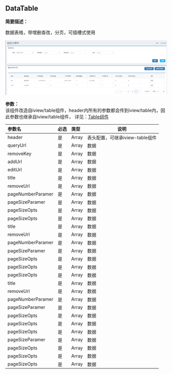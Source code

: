 ## DataTable

**简要描述：**

数据表格，带增删查改，分页，可插槽式使用

![](/assets/data-table.png)

**参数：**  
该组件改造自iview/table组件，header内所有的参数都会传到iview/table内，因此参数也继承自iview/table组件，
详见：[Table组件](https://www.iviewui.com/components/table "Table组件")

| 参数名 | 必选 | 类型 | 说明 |
| :--- | :--- | :--- | --- |
| header | 是 | Array | 表头配置，可继承iview-table组件 |
| queryUrl | 是 | Array | 数据 |
| removeKey| 是 | Array | 数据 |
| addUrl| 是 | Array | 数据 |
| editUrl| 是 | Array | 数据 |
| title | 是 | Array | 数据 |
| removeUrl| 是 | Array | 数据 |
| pageNumberParamer| 是 | Array | 数据 |
| pageSizeParamer| 是 | Array | 数据 |
| pageSizeOpts| 是 | Array | 数据 |
| pageSizeOpts| 是 | Array | 数据 |
| title | 是 | Array | 数据 |
| removeUrl| 是 | Array | 数据 |
| pageNumberParamer| 是 | Array | 数据 |
| pageSizeParamer| 是 | Array | 数据 |
| pageSizeOpts| 是 | Array | 数据 |
| pageSizeOpts| 是 | Array | 数据 |
| pageSizeOpts| 是 | Array | 数据 |
| title | 是 | Array | 数据 |
| removeUrl| 是 | Array | 数据 |
| pageNumberParamer| 是 | Array | 数据 |
| pageSizeParamer| 是 | Array | 数据 |
| pageSizeOpts| 是 | Array | 数据 |
| pageSizeOpts| 是 | Array | 数据 |
| pageSizeOpts| 是 | Array | 数据 |
| pageSizeParamer| 是 | Array | 数据 |
| pageSizeOpts| 是 | Array | 数据 |
| pageSizeOpts| 是 | Array | 数据 |
| pageSizeOpts| 是 | Array | 数据 |




































































































































































































































































































































































































































































































































































































































































































































































































































































































































































































































































